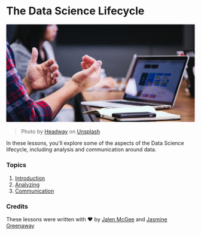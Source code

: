 # The Data Science Lifecycle

![communication](images/communication.jpg)
> Photo by <a href="https://unsplash.com/@headwayio?utm_source=unsplash&utm_medium=referral&utm_content=creditCopyText">Headway</a> on <a href="https://unsplash.com/s/photos/communication?utm_source=unsplash&utm_medium=referral&utm_content=creditCopyText">Unsplash</a>
  
In these lessons, you'll explore some of the aspects of the Data Science lifecycle, including analysis and communication around data.

### Topics

1. [Introduction](Introduction%20to%20the%20Data%20Science%20Lifecycle.md)
2. [Analyzing](The%20Data%20Science%20Lifecycle%20Analyzing.md)
3. [Communication](The%20Data%20Science%20Lifecycle%20Communication.md)

### Credits

These lessons were written with ❤️ by [Jalen McGee](https://twitter.com/JalenMCG) and [Jasmine Greenaway](https://twitter.com/paladique)
